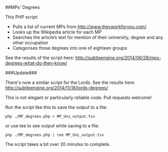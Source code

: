 ##MPs’ Degrees

This PHP script:

- Pulls a list of current MPs from http://www.theyworkforyou.com/
- Looks up the Wikipedia article for each MP
- Searches the article’s text for mention of their university, degree and any other occupation
- Categorises those degrees into one of eighteen groups

See the results of the script here: http://subtleengine.org/2014/06/28/mps-degrees-what-do-they-know/

###Update###

There's now a similar script for the Lords. See the results here: http://subtleengine.org/2014/11/18/lords-degrees/

This is not elegant or particularly reliable code. Pull requests welcome!

Run the script like this to save the output to a file:

``php ./MP_degrees.php > MP_Uni_output.tsv``

or use tee to see output while saving to a file:

``php ./MP_degrees.php | tee MP_Uni_output.tsv``

The script takes a bit over 20 minutes to complete.